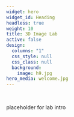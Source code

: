 ```yaml
---
widget: hero
widget_id: Heading
headless: true
weight: 10
title: 3D Image Lab
active: false
design:
  columns: "1"
  css_style: null
  css_class: null
  background:
    image: h9.jpg
hero_media: welcome.jpg
---
```

<br>

placeholder for lab intro